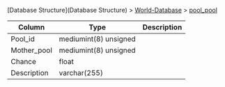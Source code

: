 [Database Structure](Database Structure) > [World-Database](World-Database) > [pool_pool](pool_pool)

Column | Type | Description
--- | --- | ---
Pool_id | mediumint(8) unsigned | 
Mother_pool | mediumint(8) unsigned | 
Chance | float | 
Description | varchar(255) | 
